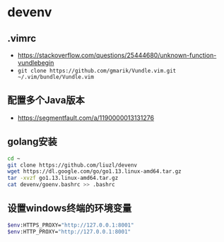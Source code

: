 # devenv

## .vimrc

* https://stackoverflow.com/questions/25444680/unknown-function-vundlebegin
* `git clone https://github.com/gmarik/Vundle.vim.git ~/.vim/bundle/Vundle.vim`

## 配置多个Java版本

* https://segmentfault.com/a/1190000013131276

## golang安装

```sh
cd ~
git clone https://github.com/liuzl/devenv
wget https://dl.google.com/go/go1.13.linux-amd64.tar.gz
tar -xvzf go1.13.linux-amd64.tar.gz
cat devenv/goenv.bashrc >> .bashrc
```

## 设置windows终端的环境变量
```sh
$env:HTTPS_PROXY="http://127.0.0.1:8001"
$env:HTTP_PROXY="http://127.0.0.1:8001"
```
